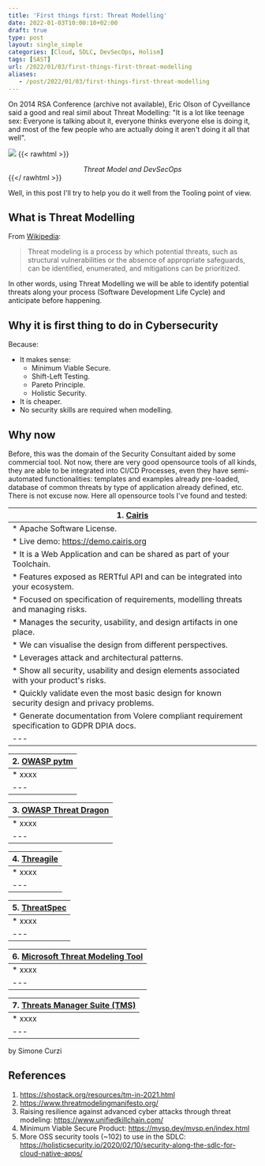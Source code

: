 ```yaml
---
title: 'First things first: Threat Modelling'
date: 2022-01-03T10:00:10+02:00
draft: true
type: post
layout: single_simple
categories: [Cloud, SDLC, DevSecOps, Holism]
tags: [SAST]
url: /2022/01/03/first-things-first-threat-modelling
aliases: 
   - /post/2022/01/03/first-things-first-threat-modelling
---
```


On 2014 RSA Conference (archive not available), Eric Olson of Cyveillance said a good and real simil about Threat Modelling: "It is a lot like teenage sex: Everyone is talking about it, 
everyone thinks everyone else is doing it, and most of the few people who are actually doing it aren't doing it all that well".

![](/media/assets/blog20220103_threat_model/20220103_threat_model_and_devsecops.png)
{{< rawhtml >}}
<i><center>Threat Model and DevSecOps</center></i>
{{</ rawhtml >}}

Well, in this post I'll try to help you do it well from the Tooling point of view.

<!--more--> 

## What is Threat Modelling

From [Wikipedia](https://en.wikipedia.org/wiki/Threat_model):
> Threat modeling is a process by which potential threats, such as structural vulnerabilities or the absence of appropriate safeguards, can be identified, enumerated, and mitigations can be prioritized.

In other words, using Threat Modelling we will be able to identify potential threats along your process (Software Development Life Cycle) and anticipate before happening.

## Why it is first thing to do in Cybersecurity

Because:
* It makes sense:
  - Minimum Viable Secure. 
  - Shift-Left Testing. 
  - Pareto Principle.
  - Holistic Security.
* It is cheaper.
* No security skills are required when modelling.

## Why now 

Before, this was the domain of the Security Consultant aided by some commercial tool. Not now, there are very good opensource tools of all kinds, they are able to be integrated into CI/CD Processes, 
even they have semi-automated functionalities: templates and examples already pre-loaded, database of common threats by type of application already defined, etc.  
There is not excuse now. Here all opensource tools I've found and tested:

| 1. [Cairis](https://cairis.org) |
|--- |
| * Apache Software License.  |
| * Live demo: https://demo.cairis.org  |
| * It is a Web Application and can be shared as part of your Toolchain. |
| * Features exposed as RERTful API and can be integrated into your ecosystem. |
| * Focused on specification of requirements, modelling threats and managing risks. |
| * Manages the security, usability, and design artifacts in one place. |
| * We can visualise the design from different perspectives. |
| * Leverages attack and architectural patterns. |
| * Show all security, usability and design elements associated with your product's risks. |
| * Quickly validate even the most basic design for known security design and privacy problems. |
| * Generate documentation from Volere compliant requirement specification to GDPR DPIA docs. |
|--- |

| 2. [OWASP pytm](https://github.com/izar/pytm) |
|--- |
| * xxxx |
|--- |

| 3. [OWASP Threat Dragon](https://threatdragon.org)
|--- |
| * xxxx |
|--- |

| 4. [Threagile](https://threagile.io) |
|--- |
| * xxxx |
|--- |

| 5. [ThreatSpec](https://github.com/threatspec/threatspec) |
|--- |
| * xxxx |
|--- |

| 6. [Microsoft Threat Modeling Tool](https://docs.microsoft.com/en-us/azure/security/develop/threat-modeling-tool) |
|--- |
| * xxxx |
|--- |

| 7. [Threats Manager Suite (TMS)](https://threatsmanager.com) |
|--- |
| * xxxx |
|--- |

by Simone Curzi


## References

1. https://shostack.org/resources/tm-in-2021.html
2. https://www.threatmodelingmanifesto.org/
3. Raising resilience against advanced cyber attacks through threat modeling: https://www.unifiedkillchain.com/
4. Minimum Viable Secure Product: https://mvsp.dev/mvsp.en/index.html
5. More OSS security tools (~102) to use in the SDLC: https://holisticsecurity.io/2020/02/10/security-along-the-sdlc-for-cloud-native-apps/